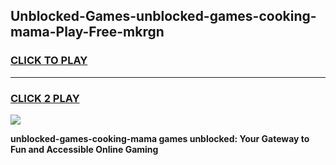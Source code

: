 
## Unblocked-Games-unblocked-games-cooking-mama-Play-Free-mkrgn
<h3>
<a href="https://premium76.site?title=unblocked-games-cooking-mama&ref=18A1">CLICK TO PLAY</a></h3>
<hr>

<h3>
<a href="https://premium76.site?title=unblocked-games-cooking-mama&ref=18A1">CLICK 2 PLAY</a>
  
</h3>

<a href="https://premium76.site?title=unblocked-games-cooking-mama&ref=18A1"><img src="https://clearcache.store/games.png"></a>


**unblocked-games-cooking-mama games unblocked: Your Gateway to Fun and Accessible Online Gaming**
